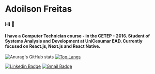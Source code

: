 #  Adoilson Freitas
### Hi 👋
#### I have a Computer Technician course - in the CETEP - 2016. Student of Systems Analysis and Development at UniCesumar EAD. Currently focused on React.js, Next.js and React Native.



  ![Anurag's GitHub stats](https://github-readme-stats.vercel.app/api?username=adoilson-freitas&show_icons=true&hide=contribs&theme=dracula) 
  [![Top Langs](https://github-readme-stats.vercel.app/api/top-langs/?username=adoilson-freitas&layout=compact&theme=dracula)](https://github.com/anuraghazra/github-readme-stats)


[![Linkedin Badge](https://img.shields.io/badge/-Adoilson%20Freitas-000030?style=flat-square&logo=Linkedin&logoColor=white&link=https://www.linkedin.com/in/adoilson-freitas-98b154172/)](https://www.linkedin.com/in/adoilson-freitas-98b154172/) [![Gmail Badge](https://img.shields.io/badge/-adoilsonbacelar@gmail.com-000030?style=flatsquare&logo=Gmail&logoColor=red&link=mailto:adoilsonbacelar@gmail.com)](mailto:adoilsonbacelar@gmail.com)

